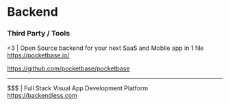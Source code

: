 # Backend

### Third Party / Tools

<3 | Open Source backend for your next SaaS and Mobile app in 1 file
<br>
https://pocketbase.io/

https://github.com/pocketbase/pocketbase

--- 

$$$ | Full Stack Visual App Development Platform
<br>
https://backendless.com
